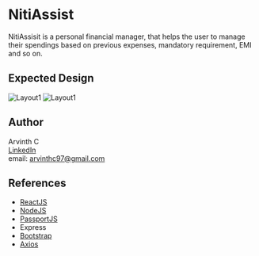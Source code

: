 # NitiAssist
NitiAssisit is a personal financial manager, that helps the user to manage their spendings based on previous expenses, mandatory requirement, EMI and so on.

## Expected Design
![Layout1](https://github.com/ArvinthC3000/nitiassist-fintech/blob/master/src/img/Image%201.png)
![Layout1](https://github.com/ArvinthC3000/nitiassist-fintech/blob/master/src/img/Image%202.png)

## Author
Arvinth C    
[LinkedIn](https://www.linkedin.com/in/arvinth-chandrasekharan-64236a79)     
email: arvinthc97@gmail.com

## References
* [ReactJS](https://reactjs.org/docs/getting-started.html)
* [NodeJS](https://nodejs.org/en/docs/)
* [PassportJS](http://www.passportjs.org/docs/authenticate/)
* Express
* [Bootstrap](https://getbootstrap.com/docs/4.4/getting-started/introduction/)
* [Axios](https://www.npmjs.com/package/axios)
